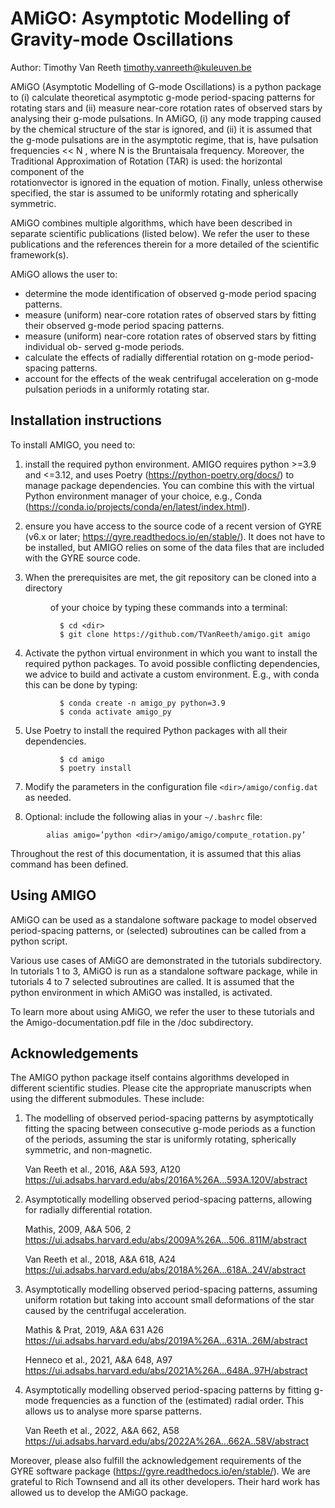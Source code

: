 AMiGO: Asymptotic Modelling of Gravity-mode Oscillations
========================================================

Author: Timothy Van Reeth
        timothy.vanreeth@kuleuven.be

AMiGO (Asymptotic Modelling of G-mode Oscillations) is a python package to (i) calculate
 theoretical asymptotic g-mode period-spacing patterns for rotating stars and (ii)
measure near-core rotation rates of observed stars by analysing their g-mode pulsations.
In AMiGO, (i) any mode trapping caused by the chemical structure of the star is ignored,
and (ii) it is assumed that the g-mode pulsations are in the asymptotic regime, that is, 
have pulsation frequencies << N , where N is the Bruntaisala frequency. Moreover,
the Traditional Approximation of Rotation (TAR) is used: the horizontal component of the  
rotationvector is ignored in the equation of motion. Finally, unless otherwise specified,
the star is assumed to be uniformly rotating and spherically symmetric.

AMiGO combines multiple algorithms, which have been described in separate scientific
publications (listed below). We refer the user to these publications and the
references therein for a more detailed of the scientific framework(s).

AMiGO allows the user to:
* determine the mode identification of observed g-mode period spacing patterns.
* measure (uniform) near-core rotation rates of observed stars by fitting their observed
g-mode period spacing patterns.
* measure (uniform) near-core rotation rates of observed stars by fitting individual ob-
served g-mode periods.
* calculate the effects of radially differential rotation on g-mode period-spacing patterns.
* account for the effects of the weak centrifugal acceleration on g-mode pulsation periods
in a uniformly rotating star.


Installation instructions
-------------------------

To install AMIGO, you need to:
1. install the required python environment. AMIGO requires python >=3.9 and 
   <=3.12, and uses Poetry (https://python-poetry.org/docs/) to manage package 
   dependencies. You can combine this with the virtual Python environment manager of your
   choice, e.g., Conda (https://conda.io/projects/conda/en/latest/index.html).

2. ensure you have access to the source code of a recent version of GYRE 
   (v6.x or later; https://gyre.readthedocs.io/en/stable/). It does not have to
   be installed, but AMIGO relies on some of the data files that are included 
   with the GYRE source code.
   
3. When the prerequisites are met, the git repository can be cloned into a directory <dir> of your choice by typing these commands into a terminal:
```
           $ cd <dir>
           $ git clone https://github.com/TVanReeth/amigo.git amigo
```
        
4. Activate the python virtual environment in which you want to install the required
   python packages. To avoid possible conflicting dependencies, we advice to build and
   activate a custom environment. E.g., with conda this can be done by typing:
```
           $ conda create -n amigo_py python=3.9
           $ conda activate amigo_py
```
   
5. Use Poetry to install the required Python packages with all their dependencies.
```
           $ cd amigo
           $ poetry install
```
   
7. Modify the parameters in the configuration file `<dir>/amigo/config.dat` as needed.

8. Optional: include the following alias in your `~/.bashrc` file:
```
        alias amigo=’python <dir>/amigo/amigo/compute_rotation.py’
```

Throughout the rest of this documentation, it is assumed that this alias command has
been defined.


Using AMIGO
-----------

AMiGO can be used as a standalone software package to model observed period-spacing patterns,
or (selected) subroutines can be called from a python script. 

Various use cases of AMiGO are demonstrated in the tutorials subdirectory. In tutorials 1 to 3,
AMiGO is run as a standalone software package, while in tutorials 4 to 7 selected subroutines
are called. It is assumed that the python environment in which AMiGO was installed, is activated.

To learn more about using AMiGO, we refer the user to these tutorials and the Amigo-documentation.pdf 
file in the /doc subdirectory.

Acknowledgements
----------------

The AMIGO python package itself contains algorithms developed in different 
scientific studies. Please cite the appropriate manuscripts when using the 
different submodules. These include:

1. The modelling of observed period-spacing patterns by asymptotically fitting 
   the spacing between consecutive g-mode periods as a function of the periods,
   assuming the star is uniformly rotating, spherically symmetric, and 
   non-magnetic.
   
   Van Reeth et al., 2016, A&A 593, A120
   https://ui.adsabs.harvard.edu/abs/2016A%26A...593A.120V/abstract

2. Asymptotically modelling observed period-spacing patterns, allowing for 
   radially differential rotation.
   
   Mathis, 2009, A&A 506, 2
   https://ui.adsabs.harvard.edu/abs/2009A%26A...506..811M/abstract
   
   Van Reeth et al., 2018, A&A 618, A24
   https://ui.adsabs.harvard.edu/abs/2018A%26A...618A..24V/abstract

3. Asymptotically modelling observed period-spacing patterns, assuming uniform 
   rotation but taking into account small deformations of the star caused by 
   the centrifugal acceleration.
   
   Mathis & Prat, 2019, A&A 631 A26
   https://ui.adsabs.harvard.edu/abs/2019A%26A...631A..26M/abstract 
   
   Henneco et al., 2021, A&A 648, A97
   https://ui.adsabs.harvard.edu/abs/2021A%26A...648A..97H/abstract

4. Asymptotically modelling observed period-spacing patterns by fitting g-mode
   frequencies as a function of the (estimated) radial order. This allows us to
   analyse more sparse patterns.
   
   Van Reeth et al., 2022, A&A 662, A58 
   https://ui.adsabs.harvard.edu/abs/2022A%26A...662A..58V/abstract

Moreover, please also fulfill the acknowledgement requirements of the GYRE
software package (https://gyre.readthedocs.io/en/stable/). We are grateful
to Rich Townsend and all its other developers. Their hard work has allowed 
us to develop the AMiGO package.

